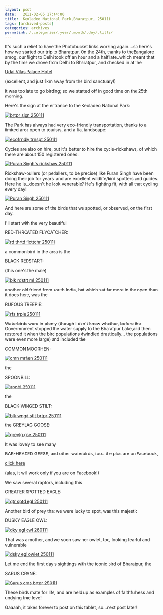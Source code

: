 ```yaml
---
layout: post
date:	2011-02-05 17:44:00
title:  Keoladeo National Park,Bharatpur, 250111
tags: [archived-posts]
categories: archives
permalink: /:categories/:year/:month/:day/:title/
---
```

It's such a relief to have the Photobucket links working again....so here's how we started our trip to Bharatpur. On the 24th, thanks to theBangalore smog, our flight to Delhi took off an hour and a half late..which meant that by the time we drove  from Delhi to Bharatpur, and checked in at the 

<a href="http://www.india-wildlife.com/udai-vilas-palace-bharatpur.html"> Udai Vilas Palace Hotel</a>

(excellent, and just 1km away from the bird sanctuary!) 

it was too late to go birding; so we started off in good time on the 25th morning.

Here's the sign at the entrance to the Keoladeo National Park:

<a href="http://s1142.photobucket.com/albums/n602/Deepapctrsglr/?action=view&amp;current=IMG_0914.jpg" target="_blank"><img src="http://i1142.photobucket.com/albums/n602/Deepapctrsglr/IMG_0914.jpg" border="0" alt="brtpr sign 250111"></a>

<lj-cut text="how to get around, and some of the birds on the first day">

The Park has always had very eco-friendly transportation, thanks to a limited area open to tourists, and a flat landscape:

<a href="http://s1142.photobucket.com/albums/n602/Deepapctrsglr/?action=view&amp;current=IMG_0916.jpg" target="_blank"><img src="http://i1142.photobucket.com/albums/n602/Deepapctrsglr/IMG_0916.jpg" border="0" alt="ecofrndly trnspt 250111"></a>

Cycles are also on hire, but it's better to hire the cycle-rickshaws, of which there are about 150 registered ones:

<a href="http://s1142.photobucket.com/albums/n602/Deepapctrsglr/?action=view&amp;current=IMG_1526.jpg" target="_blank"><img src="http://i1142.photobucket.com/albums/n602/Deepapctrsglr/IMG_1526.jpg" border="0" alt="Puran Singh's rickshaw 250111"></a>

Rickshaw-pullers (or pedallers, to be precise) like Puran Singh have been doing their job for years, and are excellent wildlife/bird spotters and guides. Here he is...doesn't he look venerable? He's fighting fit, with all that cycling every day!

<a href="http://s1142.photobucket.com/albums/n602/Deepapctrsglr/?action=view&amp;current=IMG_1527.jpg" target="_blank"><img src="http://i1142.photobucket.com/albums/n602/Deepapctrsglr/IMG_1527.jpg" border="0" alt="Puran Singh 250111"></a>

And here are some of the birds that we spotted, or observed, on the first day.

I'll start with the very beautiful

RED-THROATED FLYCATCHER:


<a href="http://s1142.photobucket.com/albums/n602/Deepapctrsglr/?action=view&amp;current=IMG_1054.jpg" target="_blank"><img src="http://i1142.photobucket.com/albums/n602/Deepapctrsglr/IMG_1054.jpg" border="0" alt="rd thrtd flcttchr 250111"></a>

a common bird in the area is the

BLACK REDSTART:

(this one's the male)

<a href="http://s1142.photobucket.com/albums/n602/Deepapctrsglr/?action=view&amp;current=IMG_1074.jpg" target="_blank"><img src="http://i1142.photobucket.com/albums/n602/Deepapctrsglr/IMG_1074.jpg" border="0" alt="blk rdstrt ml 250111"></a>

another old friend from south India, but which sat far more in the open than it does here, was the

RUFOUS TREEPIE:

<a href="http://s1142.photobucket.com/albums/n602/Deepapctrsglr/?action=view&amp;current=IMG_1113.jpg" target="_blank"><img src="http://i1142.photobucket.com/albums/n602/Deepapctrsglr/IMG_1113.jpg" border="0" alt="rfs trpie 250111"></a>

Waterbirds were in plenty (though I don't know whether, before the Govermnment stopped the water supply to the Bharatpur Lake,and then restored it when the bird populations dwindled drastically... the populations were even more large) and included the

COMMON MOORHEN:

<a href="http://s1142.photobucket.com/albums/n602/Deepapctrsglr/?action=view&amp;current=IMG_1190.jpg" target="_blank"><img src="http://i1142.photobucket.com/albums/n602/Deepapctrsglr/IMG_1190.jpg" border="0" alt="cmn mrhen 250111"></a>

the

SPOONBILL:

<a href="http://s1142.photobucket.com/albums/n602/Deepapctrsglr/?action=view&amp;current=IMG_1248.jpg" target="_blank"><img src="http://i1142.photobucket.com/albums/n602/Deepapctrsglr/IMG_1248.jpg" border="0" alt="spnbl 250111"></a>

the

BLACK-WINGED STILT:

<a href="http://s1142.photobucket.com/albums/n602/Deepapctrsglr/?action=view&amp;current=IMG_1260.jpg" target="_blank"><img src="http://i1142.photobucket.com/albums/n602/Deepapctrsglr/IMG_1260.jpg" border="0" alt="blk wngd stlt brtpr 250111"></a>


the
GREYLAG GOOSE:



<a href="http://s1142.photobucket.com/albums/n602/Deepapctrsglr/?action=view&amp;current=IMG_1422.jpg" target="_blank"><img src="http://i1142.photobucket.com/albums/n602/Deepapctrsglr/IMG_1422.jpg" border="0" alt="greylg gse 250111"></a>

It was lovely to see many 

BAR-HEADED GEESE, and other waterbirds, too...the pics  are on Facebook,

<a href="http://www.facebook.com/album.php?aid=276991&id=587058877"> click here </a>

(alas, it will work only if you are on Facebook!)

We saw several raptors, including this

GREATER SPOTTED EAGLE:

<a href="http://s1142.photobucket.com/albums/n602/Deepapctrsglr/?action=view&amp;current=IMG_1202.jpg" target="_blank"><img src="http://i1142.photobucket.com/albums/n602/Deepapctrsglr/IMG_1202.jpg" border="0" alt="gtr sptd egl 250111"></a>


Another bird of prey that we were lucky to spot, was this majestic

DUSKY EAGLE OWL:

<a href="http://s1142.photobucket.com/albums/n602/Deepapctrsglr/?action=view&amp;current=IMG_1332.jpg" target="_blank"><img src="http://i1142.photobucket.com/albums/n602/Deepapctrsglr/IMG_1332.jpg" border="0" alt="dky egl owl 260111"></a>

That was a mother, and we soon saw her owlet, too, looking fearful and vulnerable:


<a href="http://s1142.photobucket.com/albums/n602/Deepapctrsglr/?action=view&amp;current=IMG_1337.jpg" target="_blank"><img src="http://i1142.photobucket.com/albums/n602/Deepapctrsglr/IMG_1337.jpg" border="0" alt="dsky egl owlet 250111"></a>


</lj-cut>

Let me end the first day's sightings with the iconic bird of Bharatpur, the

SARUS CRANE:

<a href="http://s1142.photobucket.com/albums/n602/Deepapctrsglr/?action=view&amp;current=IMG_1456.jpg" target="_blank"><img src="http://i1142.photobucket.com/albums/n602/Deepapctrsglr/IMG_1456.jpg" border="0" alt="Sarus crns brtpr 250111"></a>

These birds mate for life, and are held up as examples of faithfulness and undying true love!

Gaaaah, it takes forever to post on this tablet, so...next post later!
